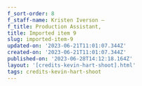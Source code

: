 ```yaml
---
f_sort-order: 8
f_staff-name: Kristen Iverson –
f_title: Production Assistant,
title: Imported item 9
slug: imported-item-9
updated-on: '2023-06-21T11:01:07.344Z'
created-on: '2023-06-21T11:01:07.344Z'
published-on: '2023-06-28T14:12:18.164Z'
layout: '[credits-kevin-hart-shoot].html'
tags: credits-kevin-hart-shoot
---
```



